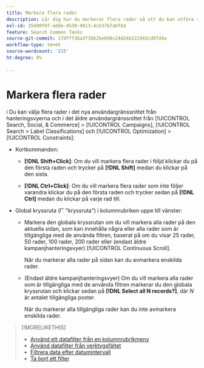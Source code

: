 ```yaml
---
title: Markera flera rader
description: Lär dig hur du markerar flera rader så att du kan utföra samma åtgärd på alla.
exl-id: 35490f9f-adde-4538-9013-4cb37b7abfbd
feature: Search Common Tasks
source-git-commit: 17dfff36a3f3b62be0d8c24d24b222d43cd97d4a
workflow-type: tm+mt
source-wordcount: '215'
ht-degree: 0%

---
```


# Markera flera rader
i
Du kan välja flera rader i det nya användargränssnittet från hanteringsvyerna och i det äldre användargränssnittet från [!UICONTROL Search, Social, & Commerce] > [!UICONTROL Campaigns], [!UICONTROL Search > Label Classifications] och [!UICONTROL Optimization] > [!UICONTROL Constraints]:

* Kortkommandon:

   * **[!DNL Shift+Click]**: Om du vill markera flera rader i följd klickar du på den första raden och trycker på **[!DNL Shift]** medan du klickar på den sista.

   * **[!DNL Ctrl+Click]**: Om du vill markera flera rader som inte följer varandra klickar du på den första raden och trycker sedan på **[!DNL Ctrl]** medan du klickar på varje rad till.

* Global kryssruta (![kryssruta](/help/search-social-commerce/assets/check-box.png) &quot;kryssruta&quot;) i kolumnrubriken uppe till vänster:

   * Markera den globala kryssrutan om du vill markera alla rader på den aktuella sidan, som kan innehålla några eller alla rader som är tillgängliga med de använda filtren, baserat på om du visar 25 rader, 50 rader, 100 rader, 200 rader eller (endast äldre kampanjhanteringsvyer) [!UICONTROL Continuous Scroll].

     När du markerar alla rader på sidan kan du avmarkera enskilda rader.

   * (Endast äldre kampanjhanteringsvyer) Om du vill markera alla rader som är tillgängliga med de använda filtren markerar du den globala kryssrutan och klickar sedan på **[!DNL Select all N records?]**, där *N* är antalet tillgängliga poster.

     När du markerar alla tillgängliga rader kan du inte avmarkera enskilda rader.

>[!MORELIKETHIS]
>
>* [Använd ett datafilter från en kolumnrubrikmeny](../data-views/ad-hoc-settings/column-filter-apply-from-column-heading.md)
>* [Använd datafilter från verktygsfältet](../data-views/ad-hoc-settings/column-filter-apply-from-toolbar.md)
>* [Filtrera data efter datumintervall](../data-views/ad-hoc-settings/date-filter.md)
>* [Ta bort ett filter](../data-views/ad-hoc-settings/column-filter-remove.md)
